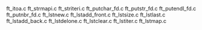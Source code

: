 ft_itoa.c
ft_strmapi.c
ft_striteri.c
ft_putchar_fd.c
ft_putstr_fd.c
ft_putendl_fd.c
ft_putnbr_fd.c
ft_lstnew.c
ft_lstadd_front.c
ft_lstsize.c
ft_lstlast.c
ft_lstadd_back.c
ft_lstdelone.c
ft_lstclear.c
ft_lstiter.c
ft_lstmap.c

